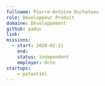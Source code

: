 ```yaml
---
fullname: Pierre-Antoine Duchateau
role: Développeur Produit
domaine: Développement
github: paduc
link:
missions:
  - start: 2020-02-11
    end:
    status: independent
    employer: Octo
startups:
    - potentiel
---
```


